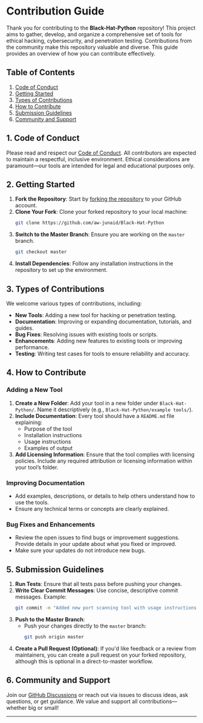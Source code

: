 # Contribution Guide

Thank you for contributing to the **Black-Hat-Python** repository! This project aims to gather, develop, and organize a comprehensive set of tools for ethical hacking, cybersecurity, and penetration testing. Contributions from the community make this repository valuable and diverse. This guide provides an overview of how you can contribute effectively.

## Table of Contents
1. [Code of Conduct](#code-of-conduct)
2. [Getting Started](#getting-started)
3. [Types of Contributions](#types-of-contributions)
4. [How to Contribute](#how-to-contribute)
5. [Submission Guidelines](#submission-guidelines)
6. [Community and Support](#community-and-support)

## 1. Code of Conduct

Please read and respect our [Code of Conduct](https://github.com/aw-junaid/Black-Hat-Python/blob/main/CODE_OF_CONDUCT.md). All contributors are expected to maintain a respectful, inclusive environment. Ethical considerations are paramount—our tools are intended for legal and educational purposes only.

## 2. Getting Started

1. **Fork the Repository**: Start by [forking the repository](https://github.com/aw-junaid/Black-Hat-Python) to your GitHub account.
2. **Clone Your Fork**: Clone your forked repository to your local machine:
   ```bash
   git clone https://github.com/aw-junaid/Black-Hat-Python
   ```
3. **Switch to the Master Branch**: Ensure you are working on the `master` branch.
   ```bash
   git checkout master
   ```
4. **Install Dependencies**: Follow any installation instructions in the repository to set up the environment.

## 3. Types of Contributions

We welcome various types of contributions, including:

- **New Tools**: Adding a new tool for hacking or penetration testing.
- **Documentation**: Improving or expanding documentation, tutorials, and guides.
- **Bug Fixes**: Resolving issues with existing tools or scripts.
- **Enhancements**: Adding new features to existing tools or improving performance.
- **Testing**: Writing test cases for tools to ensure reliability and accuracy.

## 4. How to Contribute

### Adding a New Tool
1. **Create a New Folder**: Add your tool in a new folder under `Black-Hat-Python/`. Name it descriptively (e.g., `Black-Hat-Python/example tools/`).
2. **Include Documentation**: Every tool should have a `README.md` file explaining:
   - Purpose of the tool
   - Installation instructions
   - Usage instructions
   - Examples of output
3. **Add Licensing Information**: Ensure that the tool complies with licensing policies. Include any required attribution or licensing information within your tool’s folder.

### Improving Documentation
- Add examples, descriptions, or details to help others understand how to use the tools.
- Ensure any technical terms or concepts are clearly explained.

### Bug Fixes and Enhancements
- Review the open issues to find bugs or improvement suggestions. Provide details in your update about what you fixed or improved.
- Make sure your updates do not introduce new bugs.

## 5. Submission Guidelines

1. **Run Tests**: Ensure that all tests pass before pushing your changes.
2. **Write Clear Commit Messages**: Use concise, descriptive commit messages. Example:
   ```bash
   git commit -m "Added new port scanning tool with usage instructions"
   ```
3. **Push to the Master Branch**:
   - Push your changes directly to the `master` branch:
     ```bash
     git push origin master
     ```
4. **Create a Pull Request (Optional)**: If you'd like feedback or a review from maintainers, you can create a pull request on your forked repository, although this is optional in a direct-to-master workflow.

## 6. Community and Support

Join our [GitHub Discussions](https://github.com/aw-junaid/Kali-Linux/issues/1) or reach out via issues to discuss ideas, ask questions, or get guidance. We value and support all contributions—whether big or small!

---
